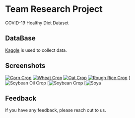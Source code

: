 # Team Research Project

COVID-19 Healthy Diet Dataset

## DataBase

[Kaggle](https://www.kaggle.com/datasets/kimjihoo/coronavirusdataset) is used to collect data.

## Screenshots

[![Corn Crop](https://i.postimg.cc/5yRsdCRx/temp-Image-FDVNru.avif)](https://postimg.cc/y30m0kK5)
[![Wheat Crop](https://i.postimg.cc/gkxMygxr/temp-Imagefh-Ps-QA.avif)](https://postimg.cc/4mTbsbbT)
[![Oat Crop](https://i.postimg.cc/1tyqtGTz/Screenshot-2024-11-24-at-21-53-36.png)](https://postimg.cc/NyPMCHQh)
[![Rough Rice Crop](https://i.postimg.cc/Bv46cqCY/Screenshot-2024-11-24-at-22-17-57.png)](https://postimg.cc/K1pxmhwB)
[![Soybean Oil Crop](https://i.postimg.cc/D0331CWV/temp-Imagerhl-Mrx.avif)
[![Soybean Crop](https://i.postimg.cc/Z5vkDtrk/temp-Imageoph-Kb8.avif)
[![Soya](https://i.postimg.cc/1zdDKqdM/Whats-App-Image-2025-01-10-at-10-09-26-PM.jpg)
## Feedback

If you have any feedback, please reach out to us.
